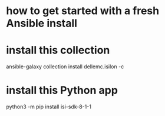 # how to get started with a fresh Ansible install

# install this collection
ansible-galaxy collection install dellemc.isilon -c

# install this Python app
python3 -m pip install isi-sdk-8-1-1
